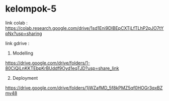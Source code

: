 # kelompok-5

link colab :
https://colab.research.google.com/drive/1sd1Eni9DIBEpCXTjLfTLhP2pJO7tYpNx?usp=sharing

link gdrive :
1. Modelling

https://drive.google.com/drive/folders/1-80CiQjLnKKTEbpKrBUddf9Oyd1eqTJD?usp=share_link

2. Deployment

https://drive.google.com/drive/folders/1jWZafMD_5f8kPMZ5qf0HOGr3qxBZmv48
